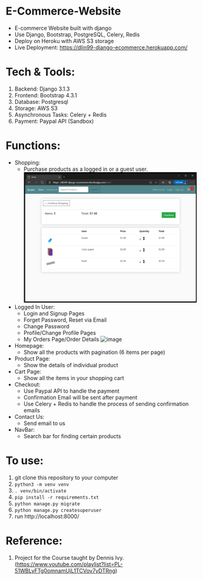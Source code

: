 # E-Commerce-Website 
- E-commerce Website built with django
- Use Django, Bootstrap, PostgreSQL, Celery, Redis
- Deploy on Heroku with AWS S3 storage
- Live Deployment: https://dlin99-django-ecommerce.herokuapp.com/


# Tech & Tools:
1. Backend: Django 3.1.3
2. Frontend: Bootstrap 4.3.1 
3. Database: Postgresql
4. Storage: AWS S3
5. Asynchronous Tasks: Celery + Redis
6. Payment: Paypal API (Sandbox)

# Functions:
- Shopping:
  - Purchase products as a logged in or a guest user.
  ![image](https://github.com/dlin99/E-Commerce-Website/blob/main/readme_images/cart.png)
- Logged In User:
  - Login and Signup Pages
  - Forget Password, Reset via Email
  - Change Password
  - Profile/Change Profile Pages
  - My Orders Page/Order Details
  ![image](https://github.com/dlin99/E-Commerce-Website/blob/main/readme_images/signup.png)
- Homepage:
  - Show all the products with pagination (6 items per page)
- Product Page:
  - Show the details of individual product
- Cart Page:
  - Show all the items in your shopping cart
- Checkout:
  - Use Paypal API to handle the payment 
  - Confirmation Email will be sent after payment
  - Use Celery + Redis to handle the process of sending confirmation emails
- Contact Us:
  - Send email to us
- NavBar:
  - Search bar for finding certain products


# To use:
1. git clone this repository to your computer
2. `python3 -m venv venv`
3. `. venv/bin/activate`
4. `pip install -r requirements.txt`
5. `python manage.py migrate`
6. `python manage.py createsuperuser`
7. run http://localhost:8000/


# Reference:
1. Project for the Course taught by Dennis Ivy. (https://www.youtube.com/playlist?list=PL-51WBLyFTg0omnamUjL1TCVov7yDTRng)